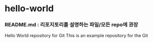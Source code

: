 # hello-world 
### README.md : 리포지토리를 설명하는 파일/모든 repo에 권장
Hello World repository for Git
This is an example repository for the Git

